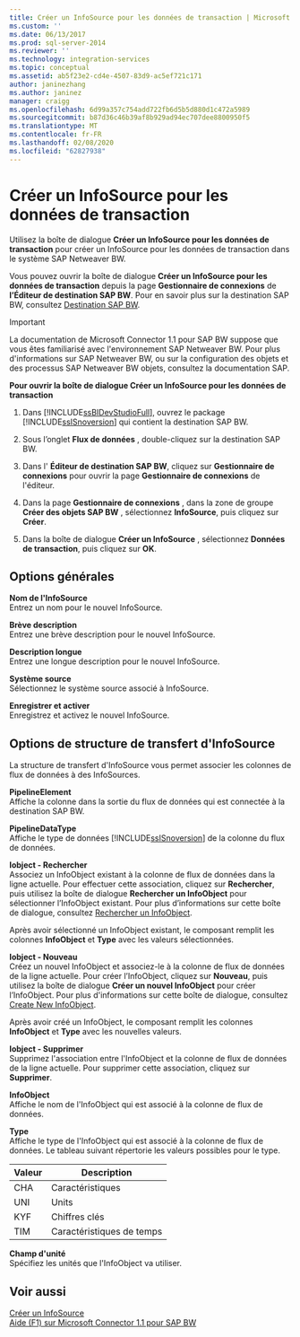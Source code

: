 ```yaml
---
title: Créer un InfoSource pour les données de transaction | Microsoft Docs
ms.custom: ''
ms.date: 06/13/2017
ms.prod: sql-server-2014
ms.reviewer: ''
ms.technology: integration-services
ms.topic: conceptual
ms.assetid: ab5f23e2-cd4e-4507-83d9-ac5ef721c171
author: janinezhang
ms.author: janinez
manager: craigg
ms.openlocfilehash: 6d99a357c754add722fb6d5b5d880d1c472a5989
ms.sourcegitcommit: b87d36c46b39af8b929ad94ec707dee8800950f5
ms.translationtype: MT
ms.contentlocale: fr-FR
ms.lasthandoff: 02/08/2020
ms.locfileid: "62827938"
---
```

# <a name="create-infosource-for-transaction-data"></a>Créer un InfoSource pour les données de transaction
  Utilisez la boîte de dialogue **Créer un InfoSource pour les données de transaction** pour créer un InfoSource pour les données de transaction dans le système SAP Netweaver BW.  
  
 Vous pouvez ouvrir la boîte de dialogue **Créer un InfoSource pour les données de transaction** depuis la page **Gestionnaire de connexions** de **l’Éditeur de destination SAP BW**. Pour en savoir plus sur la destination SAP BW, consultez [Destination SAP BW](sap-bw-destination.md).  
  
> [!IMPORTANT]  
>  La documentation de Microsoft Connector 1.1 pour SAP BW suppose que vous êtes familiarisé avec l'environnement SAP Netweaver BW. Pour plus d'informations sur SAP Netweaver BW, ou sur la configuration des objets et des processus SAP Netweaver BW objets, consultez la documentation SAP.  
  
 **Pour ouvrir la boîte de dialogue Créer un InfoSource pour les données de transaction**  
  
1.  Dans [!INCLUDE[ssBIDevStudioFull](../../includes/ssbidevstudiofull-md.md)], ouvrez le package [!INCLUDE[ssISnoversion](../../includes/ssisnoversion-md.md)] qui contient la destination SAP BW.  
  
2.  Sous l’onglet **Flux de données** , double-cliquez sur la destination SAP BW.  
  
3.  Dans l' **Éditeur de destination SAP BW**, cliquez sur **Gestionnaire de connexions** pour ouvrir la page **Gestionnaire de connexions** de l'éditeur.  
  
4.  Dans la page **Gestionnaire de connexions** , dans la zone de groupe **Créer des objets SAP BW** , sélectionnez **InfoSource**, puis cliquez sur **Créer**.  
  
5.  Dans la boîte de dialogue **Créer un InfoSource** , sélectionnez **Données de transaction**, puis cliquez sur **OK**.  
  
## <a name="general-options"></a>Options générales  
 **Nom de l'InfoSource**  
 Entrez un nom pour le nouvel InfoSource.  
  
 **Brève description**  
 Entrez une brève description pour le nouvel InfoSource.  
  
 **Description longue**  
 Entrez une longue description pour le nouvel InfoSource.  
  
 **Système source**  
 Sélectionnez le système source associé à InfoSource.  
  
 **Enregistrer et activer**  
 Enregistrez et activez le nouvel InfoSource.  
  
## <a name="infosource-transfer-structure-options"></a>Options de structure de transfert d'InfoSource  
 La structure de transfert d'InfoSource vous permet associer les colonnes de flux de données à des InfoSources.  
  
 **PipelineElement**  
 Affiche la colonne dans la sortie du flux de données qui est connectée à la destination SAP BW.  
  
 **PipelineDataType**  
 Affiche le type de données [!INCLUDE[ssISnoversion](../../includes/ssisnoversion-md.md)] de la colonne du flux de données.  
  
 **Iobject - Rechercher**  
 Associez un InfoObject existant à la colonne de flux de données dans la ligne actuelle. Pour effectuer cette association, cliquez sur **Rechercher**, puis utilisez la boîte de dialogue **Rechercher un InfoObject** pour sélectionner l’InfoObject existant. Pour plus d’informations sur cette boîte de dialogue, consultez [Rechercher un InfoObject](look-up-infoobject.md).  
  
 Après avoir sélectionné un InfoObject existant, le composant remplit les colonnes **InfoObject** et **Type** avec les valeurs sélectionnées.  
  
 **Iobject - Nouveau**  
 Créez un nouvel InfoObject et associez-le à la colonne de flux de données de la ligne actuelle. Pour créer l’InfoObject, cliquez sur **Nouveau**, puis utilisez la boîte de dialogue **Créer un nouvel InfoObject** pour créer l’InfoObject. Pour plus d'informations sur cette boîte de dialogue, consultez [Create New InfoObject](create-new-infoobject.md).  
  
 Après avoir créé un InfoObject, le composant remplit les colonnes **InfoObject** et **Type** avec les nouvelles valeurs.  
  
 **Iobject - Supprimer**  
 Supprimez l'association entre l'InfoObject et la colonne de flux de données de la ligne actuelle. Pour supprimer cette association, cliquez sur **Supprimer**.  
  
 **InfoObject**  
 Affiche le nom de l'InfoObject qui est associé à la colonne de flux de données.  
  
 **Type**  
 Affiche le type de l'InfoObject qui est associé à la colonne de flux de données. Le tableau suivant répertorie les valeurs possibles pour le type.  
  
|Valeur|Description|  
|-----------|-----------------|  
|CHA|Caractéristiques|  
|UNI|Units|  
|KYF|Chiffres clés|  
|TIM|Caractéristiques de temps|  
  
 **Champ d'unité**  
 Spécifiez les unités que l'InfoObject va utiliser.  
  
## <a name="see-also"></a>Voir aussi  
 [Créer un InfoSource](create-infosource.md)   
 [Aide (F1) sur Microsoft Connector 1.1 pour SAP BW](../microsoft-connector-for-sap-bw-f1-help.md)  
  
  

